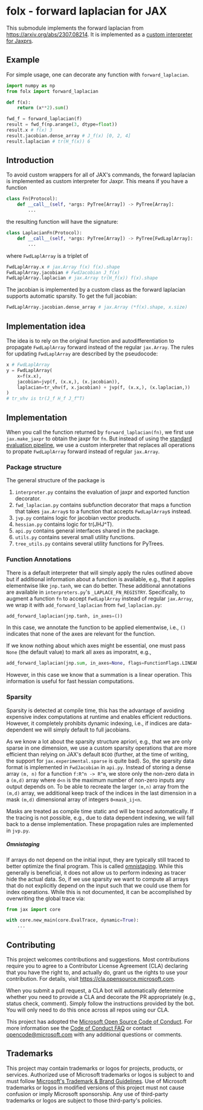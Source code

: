 # folx - forward laplacian for JAX

This submodule implements the forward laplacian from https://arxiv.org/abs/2307.08214. It is implemented as a [custom interpreter for Jaxprs](https://jax.readthedocs.io/en/latest/notebooks/Writing_custom_interpreters_in_Jax.html).


## Example
For simple usage, one can decorate any function with `forward_laplacian`.
```python
import numpy as np
from folx import forward_laplacian

def f(x):
    return (x**2).sum()

fwd_f = forward_laplacian(f)
result = fwd_f(np.arange(3, dtype=float))
result.x # f(x) 3
result.jacobian.dense_array # J_f(x) [0, 2, 4]
result.laplacian # tr(H_f(x)) 6
```

## Introduction
To avoid custom wrappers for all of JAX's commands, the forward laplacian is implemented as custom interpreter for Jaxpr. 
This means if you have a function
```python
class Fn(Protocol):
    def __call__(self, *args: PyTree[Array]) -> PyTree[Array]:
        ...
```
the resulting function will have the signature:
```python
class LaplacianFn(Protocol):
    def __call__(self, *args: PyTree[Array]) -> PyTree[FwdLaplArray]:
        ...
```
where `FwdLaplArray` is a triplet of 
```python
FwdLaplArray.x # jax.Array f(x) f(x).shape
FwdLaplArray.jacobian # FwdJacobian J_f(x)
FwdLaplArray.laplacian # jax.Array tr(H_f(x)) f(x).shape
```
The jacobian is implemented by a custom class as the forward laplacian supports automatic sparsity. To get the full jacobian:
```python
FwdLaplArray.jacobian.dense_array # jax.Array (*f(x).shape, x.size)
```

## Implementation idea
The idea is to rely on the original function and autodifferentiation to propagate `FwdLaplArray` forward instead of the regular `jax.Array`. The rules for updating `FwdLaplArray` are described by the pseudocode:
```python
x # FwdLaplArray
y = FwdLaplArray(
    x=f(x.x),
    jacobian=jvp(f, (x.x,), (x.jacobian)),
    laplacian=tr_vhv(f, x.jacobian) + jvp(f, (x.x,), (x.laplacian,))
)
# tr_vhv is tr(J_f H_f J_f^T)
```

## Implementation

When you call the function returned by `forward_laplacian(fn)`, we first use `jax.make_jaxpr` to obtain the jaxpr for `fn`.
But instead of using the [standard evaluation pipeline](https://github.com/google/jax/blob/776baba0a3fca15a909cb7d108eea830cbe3fc1d/jax/_src/core.py#L436), we use a custom interpreter that replaces all operations to propate `FwdLaplArray` forward instead of regular `jax.Array`.

### Package structure
The general structure of the package is
1. `interpreter.py` contains the evaluation of jaxpr and exported function decorator. 
2. `fwd_laplacian.py` contains subfunction decorator that maps a function that takes `jax.Array`s to a function that accepts `FwdLaplArray`s instead.
3. `jvp.py` contains logic for jacobian vector products.
4. `hessian.py` contains logic for tr(JHJ^T).
5. `api.py` contains general interfaces shared in the package.
6. `utils.py` contains several small utility functions.
7. `tree_utils.py` contains several utility functions for PyTrees. 


### Function Annotations
There is a default interpreter that will simply apply the rules outlined above but if additional information about a function is available, e.g., that it applies elementwise like `jnp.tanh`, we can do better.
These additional annotations are available in `interpreters.py`'s `_LAPLACE_FN_REGISTRY`. 
Specifically, to augment a function `fn` to accept `FwdLaplArray` instead of regular `jax.Array`, we wrap it with `add_forward_laplacian` from `fwd_laplacian.py`:
```python
add_forward_laplacian(jnp.tanh, in_axes=())
```
In this case, we annotate the function to be applied elementwise, i.e., `()` indicates that none of the axes are relevant for the function.

If we know nothing about which axes might be essential, one must pass `None` (the default value) to mark all axes as imporatnt, e.g.,
```python
add_forward_laplacian(jnp.sum, in_axes=None, flags=FunctionFlags.LINEAR)
```
However, in this case we know that a summation is a linear operation. This information is useful for fast hessian computations.


### Sparsity
Sparsity is detected at compile time, this has the advantage of avoiding expensive index computations at runtime and enables efficient reductions. However, it completely prohibits dynamic indexing, i.e., if indices are data-dependent we will simply default to full jacobians.

As we know a lot about the sparsity structure apriori, e.g., that we are only sparse in one dimension, we use a custom sparsity operations that are more efficient than relying on JAX's default `BCOO` (further, at the time of writing, the support for `jax.experimental.sparse` is quite bad).
So, the sparsity data format is implemented in `FwdJacobian` in `api.py`. Instead of storing a dense array `(m, n)` for a function `f:R^n -> R^m`, we store only the non-zero data in a `(m,d)` array where `d<n` is the maximum number of non-zero inputs any output depends on. 
To be able to recreate the larger `(m,n)` array from the `(m,d)` array, we additional keep track of the indices in the last dimension in a mask `(m,d)` dimensional array of integers `0<mask_ij<n`.

Masks are treated as compile time static and will be traced automatically. If the tracing is not possible, e.g., due to data dependent indexing, we will fall back to a dense implementation. These propagation rules are implemented in `jvp.py`.

##### Omnistaging
If arrays do not depend on the initial input, they are typically still traced to better optimize the final program. This is called [omnistaging](https://github.com/google/jax/pull/3370). While this generally is beneficial, it does not allow us to perform indexing as tracer hide the actual data. 
So, if we use sparsity we want to compute all arrays that do not explicitly depend on the input such that we could use them for index operations.
While this is not documented, it can be accomplished by overwriting the global trace via:
```python
from jax import core

with core.new_main(core.EvalTrace, dynamic=True):
    ...
```

## Contributing

This project welcomes contributions and suggestions.  Most contributions require you to agree to a
Contributor License Agreement (CLA) declaring that you have the right to, and actually do, grant us
the rights to use your contribution. For details, visit https://cla.opensource.microsoft.com.

When you submit a pull request, a CLA bot will automatically determine whether you need to provide
a CLA and decorate the PR appropriately (e.g., status check, comment). Simply follow the instructions
provided by the bot. You will only need to do this once across all repos using our CLA.

This project has adopted the [Microsoft Open Source Code of Conduct](https://opensource.microsoft.com/codeofconduct/).
For more information see the [Code of Conduct FAQ](https://opensource.microsoft.com/codeofconduct/faq/) or
contact [opencode@microsoft.com](mailto:opencode@microsoft.com) with any additional questions or comments.

## Trademarks

This project may contain trademarks or logos for projects, products, or services. Authorized use of Microsoft 
trademarks or logos is subject to and must follow 
[Microsoft's Trademark & Brand Guidelines](https://www.microsoft.com/en-us/legal/intellectualproperty/trademarks/usage/general).
Use of Microsoft trademarks or logos in modified versions of this project must not cause confusion or imply Microsoft sponsorship.
Any use of third-party trademarks or logos are subject to those third-party's policies.
